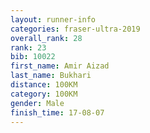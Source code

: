 ```yaml
---
layout: runner-info 
categories: fraser-ultra-2019 
overall_rank: 28
rank: 23
bib: 10022
first_name: Amir Aizad
last_name: Bukhari
distance: 100KM
category: 100KM
gender: Male
finish_time: 17-08-07
---
```

